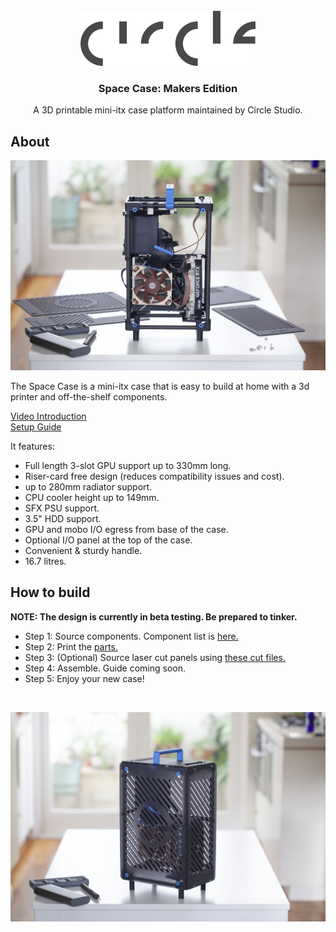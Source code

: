 <!-- PROJECT LOGO -->
<br />
<div align="center">
  <a href="https://circlestudio.co">
    <img src="IMAGES/circle-logo.png" alt="Logo" width="280" height="88">
  </a>

  <h3 align="center">Space Case: Makers Edition</h3>

  <p align="center">
    A 3D printable mini-itx case platform maintained by Circle Studio. 
  </p>
</div>

<!-- ABOUT THE PROJECT -->
## About

![Space Case Overview](IMAGES/overview-1.jpg "Space Case")

The Space Case is a mini-itx case that is easy to build at home with a 3d printer and off-the-shelf components. 

[Video Introduction](https://www.youtube.com/watch?v=Zg2zSBpEYaU&ab_channel=CircleStudio) <br>
[Setup Guide](https://youtu.be/Fd_JhfacgS0)


It features:

* Full length 3-slot GPU support up to 330mm long.
* Riser-card free design (reduces compatibility issues and cost). 
* up to 280mm radiator support. 
* CPU cooler height up to 149mm. 
* SFX PSU support.
* 3.5" HDD support. 
* GPU and mobo I/O egress from base of the case. 
* Optional I/O panel at the top of the case. 
* Convenient & sturdy handle.
* 16.7 litres.

<!-- GET STARTED -->
## How to build

**NOTE: The design is currently in beta testing. Be prepared to tinker.**   

* Step 1: Source components. Component list is [here.](04_COMPONENTS/COMPONENT_LIST.md) 
* Step 2: Print the [parts.](02_3D%20PRINT%20FILES/) 
* Step 3: (Optional) Source laser cut panels using [these cut files.](03_LASER%20CUT%20FILES/)
* Step 4: Assemble. Guide coming soon. 
* Step 5: Enjoy your new case!

</br>


![Space Case Overview](IMAGES/overview-2.jpg "Space Case")

